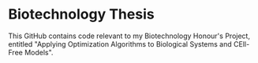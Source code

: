 # Biotechnology Thesis

This GitHub contains code relevant to my Biotechnology Honour's Project, entitled "Applying Optimization Algorithms to Biological Systems and CEll-Free Models".
